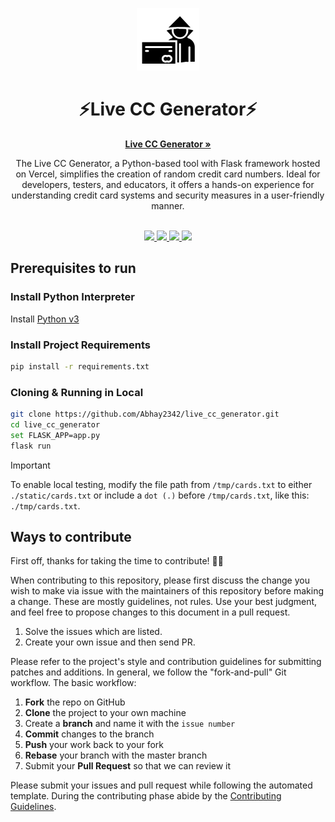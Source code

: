<p align="center"><img src="./static/img/live-cc-generator.png" height="100"></p>
<h1 align="center">⚡Live CC Generator⚡</h1>
<p align="center">
    <a href="https://live-cc-generator.vercel.app/"><strong>Live CC Generator »</strong></a>
</p>
<p align="center">
The Live CC Generator, a Python-based tool with Flask framework hosted on Vercel, simplifies the creation of random credit card numbers. Ideal for developers, testers, and educators, it offers a hands-on experience for understanding credit card systems and security measures in a user-friendly manner.
</p>


<p align="center">
    
  <br />
  <a href="https://twitter.com/Abhay2342">
    <img src="https://img.shields.io/badge/Twitter-00acee?logo=twitter&logoColor=white" />
  </a>
  <a href="https://www.instagram.com/abhay_suryawanshi_2342/">
    <img src="https://img.shields.io/badge/Instagram-E4405F?logo=instagram&logoColor=white" />
  </a>
  <a href="https://www.facebook.com/AbhayS.2342/">
    <img src="https://img.shields.io/badge/Facebook-4440e4?logo=facebook&logoColor=white" />
  </a>
  <a href="https://github.com/Abhay2342">
    <img src="https://img.shields.io/badge/Github-Link-brightgreen" />
  </a>
  <br />
</p>

## Prerequisites to run


### Install Python Interpreter
Install [Python v3](https://www.python.org/)

### Install Project Requirements
```bash
pip install -r requirements.txt
```

### Cloning & Running in Local
```bash
git clone https://github.com/Abhay2342/live_cc_generator.git
cd live_cc_generator
set FLASK_APP=app.py
flask run
```

> [!IMPORTANT]  
> To enable local testing, modify the file path from `/tmp/cards.txt` to either `./static/cards.txt` or include a `dot (.)` before `/tmp/cards.txt`, like this: `./tmp/cards.txt`.

## Ways to contribute

First off, thanks for taking the time to contribute! 🎉🎉

When contributing to this repository, please first discuss the change you wish to make via issue with the maintainers of this repository before making a change. These are mostly guidelines, not rules. Use your best judgment, and feel free to propose changes to this document in a pull request.

1. Solve the issues which are listed.
2. Create your own issue and then send PR.

Please refer to the project's style and contribution guidelines for submitting patches and additions. In general, we follow the "fork-and-pull" Git workflow. The basic workflow:

1. **Fork** the repo on GitHub
2. **Clone** the project to your own machine
3. Create a **branch** and name it with the `issue number`
4. **Commit** changes to the branch
5. **Push** your work back to your fork
6. **Rebase** your branch with the master branch
7. Submit your **Pull Request** so that we can review it

Please submit your issues and pull request while following the automated template. During the contributing phase abide by the [Contributing Guidelines](https://github.com/Abhay2342/live_cc_generator/blob/master/CONTRIBUTING.md).